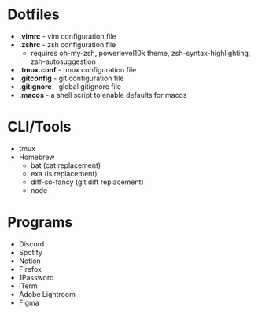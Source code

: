 # Dotfiles

* **.vimrc** - vim configuration file
* **.zshrc** - zsh configuration file
  * requires oh-my-zsh, powerlevel10k theme, zsh-syntax-highlighting, zsh-autosuggestion
* **.tmux.conf** - tmux configuration file
* **.gitconfig** - git configuration file
* **.gitignore** - global gitignore file
* **.macos** - a shell script to enable defaults for macos

# CLI/Tools

* tmux
* Homebrew
  * bat (cat replacement)
  * exa (ls replacement)
  * diff-so-fancy (git diff replacement)
  * node

# Programs

* Discord
* Spotify
* Notion
* Firefox
* 1Password
* iTerm
* Adobe Lightroom
* Figma
